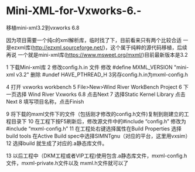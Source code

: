# Mini-XML-for-Vxworks-6.-

移植mini-xml3.2到vxworks 6.8

因为项目需要一个纯c的xml解析库，临时找了下，目前看来只有两个比较合适
一是ezxml库(http://ezxml.sourceforge.net/)，这个属于纯粹的源代码移植，后续再说
一个就是mini-xml库(https://www.msweet.org/mxml/)目前最新版本是3.2

1 下载Mini-xml库
2  修改config.h.in 文件
     修改     #define MXML_VERSION 	"mini-xml v3.2"
     删除     #undef HAVE_PTHREAD_H
3另存config.h.in为mxml-config.h 

4 打开 vxworks workbench
5 File>New>Wind River WorkBench Project
6 下一页选择 Wind River Vxworks 6.8  点击Next
7 选择Static Kernel Library 点击Next
8 填写项目名称，点击Finish

9 将下载的mxml文件下的文件（包括刚才修改的config.h文件)复制到刚建立的工程目录下
10 在工程下按F5刷新后，修改源文件中的#include “config.h” 修改为#include “mxml-config.h”
11 在工程处右键选择属性在Build Properties 选择build tools 在Active Build spec中选择SIMNTgnu（对应的平台，这里用vxsim）
12 选择build 就生成了对应的.a静态库文件。

13 以后工程中（DKM工程或者VIP工程)使用包含.a静态库文件，mxml-config.h 文件，mxml-private.h文件以及 mxml.h文件就可以了




